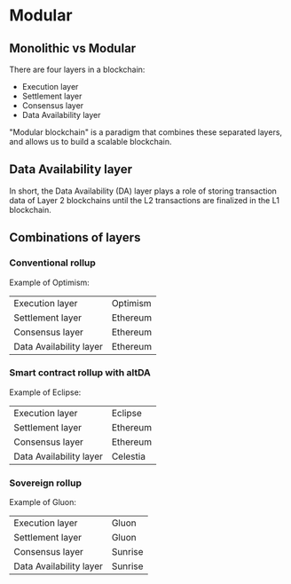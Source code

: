 # Modular

## Monolithic vs Modular

There are four layers in a blockchain:

* Execution layer
* Settlement layer
* Consensus layer
* Data Availability layer

"Modular blockchain" is a paradigm that combines these separated layers, and allows us to build a scalable blockchain.

## Data Availability layer

In short, the Data Availability (DA) layer plays a role of storing transaction data of Layer 2 blockchains until the L2 transactions are finalized in the L1 blockchain.

## Combinations of layers

### Conventional rollup

Example of Optimism:

|                         |          |
| ----------------------- | -------- |
| Execution layer         | Optimism |
| Settlement layer        | Ethereum |
| Consensus layer         | Ethereum |
| Data Availability layer | Ethereum |

### Smart contract rollup with altDA

Example of Eclipse:

|                         |          |
| ----------------------- | -------- |
| Execution layer         | Eclipse  |
| Settlement layer        | Ethereum |
| Consensus layer         | Ethereum |
| Data Availability layer | Celestia |

### Sovereign rollup

Example of Gluon:

|                         |         |
| ----------------------- | ------- |
| Execution layer         | Gluon   |
| Settlement layer        | Gluon   |
| Consensus layer         | Sunrise |
| Data Availability layer | Sunrise |
